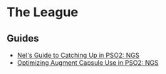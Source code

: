 # The League

## Guides

- [Nel's Guide to Catching Up in PSO2: NGS](Guides/Catching%20Up.md)
- [Optimizing Augment Capsule Use in PSO2: NGS](Guides/Augmenting.md)
